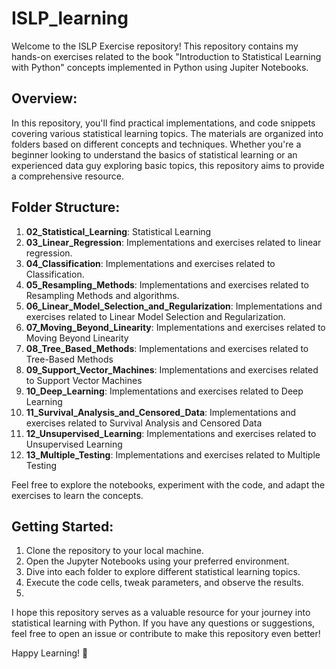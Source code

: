 # ISLP_learning
Welcome to the ISLP Exercise repository! This repository contains my hands-on exercises related to the book "Introduction to Statistical Learning with Python"  concepts implemented in Python using Jupiter Notebooks.

## Overview:
In this repository, you'll find practical implementations, and code snippets covering various statistical learning topics. The materials are organized into folders based on different concepts and techniques. Whether you're a beginner looking to understand the basics of statistical learning or an experienced data guy exploring basic topics, this repository aims to provide a comprehensive resource.

## Folder Structure:
1. **02_Statistical_Learning**: Statistical Learning
2. **03_Linear_Regression**: Implementations and exercises related to linear regression.
3. **04_Classification**: Implementations and exercises related to Classification.
4. **05_Resampling_Methods**: Implementations and exercises related to Resampling Methods and algorithms.
5. **06_Linear_Model_Selection_and_Regularization**: Implementations and exercises related to Linear Model Selection and Regularization.
6. **07_Moving_Beyond_Linearity**: Implementations and exercises related to Moving Beyond Linearity
7. **08_Tree_Based_Methods**: Implementations and exercises related to Tree-Based Methods
8. **09_Support_Vector_Machines**: Implementations and exercises related to Support Vector Machines
9. **10_Deep_Learning**: Implementations and exercises related to Deep Learning
10. **11_Survival_Analysis_and_Censored_Data**: Implementations and exercises related to Survival Analysis and Censored Data
11. **12_Unsupervised_Learning**:  Implementations and exercises related to Unsupervised Learning
12. **13_Multiple_Testing**: Implementations and exercises related to Multiple Testing

Feel free to explore the notebooks, experiment with the code, and adapt the exercises to learn the concepts. 

## Getting Started:
1. Clone the repository to your local machine.
2. Open the Jupyter Notebooks using your preferred environment.
3. Dive into each folder to explore different statistical learning topics.
4. Execute the code cells, tweak parameters, and observe the results.
5. 
I hope this repository serves as a valuable resource for your journey into statistical learning with Python. If you have any questions or suggestions, feel free to open an issue or contribute to make this repository even better!

Happy Learning! 🚀
